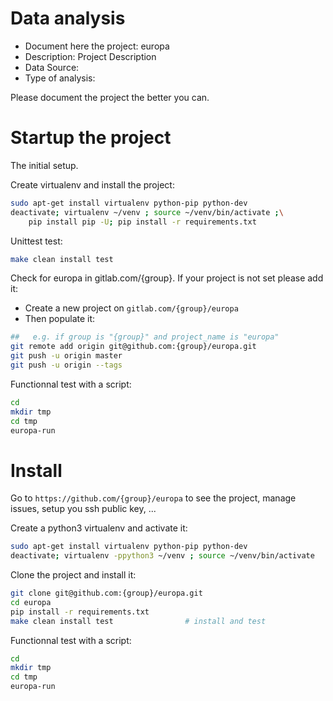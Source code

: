 # Data analysis
- Document here the project: europa
- Description: Project Description
- Data Source:
- Type of analysis:

Please document the project the better you can.

# Startup the project

The initial setup.

Create virtualenv and install the project:
```bash
sudo apt-get install virtualenv python-pip python-dev
deactivate; virtualenv ~/venv ; source ~/venv/bin/activate ;\
    pip install pip -U; pip install -r requirements.txt
```

Unittest test:
```bash
make clean install test
```

Check for europa in gitlab.com/{group}.
If your project is not set please add it:

- Create a new project on `gitlab.com/{group}/europa`
- Then populate it:

```bash
##   e.g. if group is "{group}" and project_name is "europa"
git remote add origin git@github.com:{group}/europa.git
git push -u origin master
git push -u origin --tags
```

Functionnal test with a script:

```bash
cd
mkdir tmp
cd tmp
europa-run
```

# Install

Go to `https://github.com/{group}/europa` to see the project, manage issues,
setup you ssh public key, ...

Create a python3 virtualenv and activate it:

```bash
sudo apt-get install virtualenv python-pip python-dev
deactivate; virtualenv -ppython3 ~/venv ; source ~/venv/bin/activate
```

Clone the project and install it:

```bash
git clone git@github.com:{group}/europa.git
cd europa
pip install -r requirements.txt
make clean install test                # install and test
```
Functionnal test with a script:

```bash
cd
mkdir tmp
cd tmp
europa-run
```
